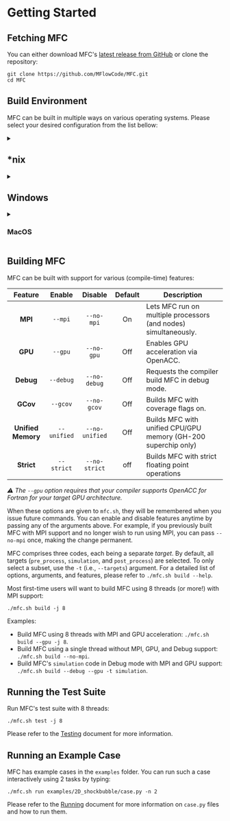 # Getting Started

## Fetching MFC

You can either download MFC's [latest release from GitHub](https://github.com/MFlowCode/MFC/releases/latest) or clone the repository:

```shell
git clone https://github.com/MFlowCode/MFC.git
cd MFC
```

## Build Environment

MFC can be built in multiple ways on various operating systems.
Please select your desired configuration from the list bellow:

<details>
  <summary><h2>*nix</h2></summary>

- **On supported clusters:** Load environment modules

```shell
. ./mfc.sh load
```

- **Via [Aptitude](https://wiki.debian.org/Aptitude):**

```shell
sudo apt update
sudo apt upgrade
sudo apt install tar wget make cmake gcc g++      \
                 python3 python3-dev python3-venv \
                 openmpi-bin libopenmpi-dev       \
                 libhdf5-dev libfftw3-dev
```

If you wish to build MFC using [NVidia's NVHPC SDK](https://developer.nvidia.com/hpc-sdk),
first follow the instructions [here](https://developer.nvidia.com/nvidia-hpc-sdk-downloads).

</details>

<details>
  <summary><h2>Windows</h2></summary>

On Windows, you can either use Intel Compilers with the standard Microsoft toolchain,
or the [Windows Subsystem for Linux (WSL)](https://docs.microsoft.com/en-us/windows/wsl/)
for a Linux experience.

 <details>

   <summary><h3>Windows + WSL (Recommended)</h3></summary>

Install [Windows Subsystem for Linux (WSL)](https://docs.microsoft.com/en-us/windows/wsl/) on Windows 11:
Either
1. Open a terminal with administrator privileges and run the following command:
```shell
wsl --install
```
Or
1. Open the Start menu, search for "Windows Features", and select "Turn Windows features on or off". Enable "Windows Subsystem for Linux" by checking the corresponding box.
2. Open the Microsoft Store, search for "Linux", and install your preferred distribution (e.g., [Ubuntu](https://apps.microsoft.com/store/detail/ubuntu/9PDXGNCFSCZV))

Useful software to install for using WSL on Windows:
- [Windows Terminal](https://apps.microsoft.com/store/detail/windows-terminal/9N0DX20HK701)
- [Visual Studio Code](https://code.visualstudio.com/) and the [Remote - WSL](https://marketplace.visualstudio.com/items?itemName=ms-vscode-remote.remote-wsl) extension

Once you have WSL installed, you can follow the instructions for *nix systems above (for Ubuntu, see `Via Aptitude` section).

  </details>

  <details>

   <summary><h3>Native Windows (Intel)</h3></summary>

Install the latest version of:
- [Microsoft Visual Studio Community](https://visualstudio.microsoft.com/)
- Intel® oneAPI Base Toolkit
- Intel® oneAPI HPC Toolkit
- [Strawberry Perl](https://strawberryperl.com/) (Install and add `C:\strawberry\perl\bin\perl.exe` or your installation path to your [PATH](https://www.architectryan.com/2018/03/17/add-to-the-path-on-windows-10/))
Please note that Visual Studio must be installed first, and the oneAPI Toolkits need to be configured with the installed Visual Studio, even if you plan to use a different IDE.

Then, to initialize your development environment, run the following command (or your installation path) in the command prompt:
```shell
"C:\Program Files (x86)\Intel\oneAPI\setvars.bat"
```
Alternatively, you can run the following command in Powershell:
```shell
cmd.exe "/K" '"C:\Program Files (x86)\Intel\oneAPI\setvars.bat" && powershell'
```
You could verify the initialization by typing `where mpiexec` in the command prompt terminal (does not work in Powershell), which should return the path to the Intel MPI executable.
To continue following this guide, please stay in the initialized terminal window. Replace `./mfc.sh` with `.\mfc.bat` for all commands.

If `.\mfc.bat build` produces errors, please run the command again. Repeating this process three times should resolve all errors (once each for pre_process, simulation, and post_process). If the same error persists after each attempt, please verify that you have installed all required software and properly initialized the development environment. If uncertain, you could try deleting the build directory and starting over.

You will also have access to the `.sln` Microsoft Visual Studio solution files for an IDE (Integrated Development Environment).

  </details>

</details>

<details>
  <summary><h3>MacOS</h3></summary>

Using [Homebrew](https://brew.sh/) you can install the necessary dependencies:

```shell
brew install coreutils python cmake fftw hdf5 gcc open-mpi
```

They will download the dependencies MFC requires to build itself.

</details>

## Building MFC

MFC can be built with support for various (compile-time) features:

| Feature            | Enable      | Disable        | Default | Description                                                     |
| :----------------: | :---------: | :------------: | :-----: | --------------------------------------------------------------- |
| **MPI**            | `--mpi`     | `--no-mpi`     | On      | Lets MFC run on multiple processors (and nodes) simultaneously. |
| **GPU**            | `--gpu`     | `--no-gpu`     | Off     | Enables GPU acceleration via OpenACC.                           |
| **Debug**          | `--debug`   | `--no-debug`   | Off     | Requests the compiler build MFC in debug mode.                  |
| **GCov**           | `--gcov`    | `--no-gcov`    | Off     | Builds MFC with coverage flags on.                              |
| **Unified Memory** | `--unified` | `--no-unified` | Off     | Builds MFC with unified CPU/GPU memory (GH-200 superchip only)  |
| **Strict**         | `--strict`  | `--no-strict`  | off     | Builds MFC with strict floating point operations                |

_⚠️ The `--gpu` option requires that your compiler supports OpenACC for Fortran for your target GPU architecture._

When these options are given to `mfc.sh`, they will be remembered when you issue future commands.
You can enable and disable features anytime by passing any of the arguments above.
For example, if you previously built MFC with MPI support and no longer wish to run using MPI, you can pass `--no-mpi` once, making the change permanent.

MFC comprises three codes, each being a separate _target_.
By default, all targets (`pre_process`, `simulation`, and `post_process`) are selected.
To only select a subset, use the `-t` (i.e., `--targets`) argument.
For a detailed list of options, arguments, and features, please refer to `./mfc.sh build --help`.

Most first-time users will want to build MFC using 8 threads (or more!) with MPI support:
```shell
./mfc.sh build -j 8
```

Examples:

- Build MFC using 8 threads with MPI and GPU acceleration: `./mfc.sh build --gpu -j 8`.
- Build MFC using a single thread without MPI, GPU, and Debug support: `./mfc.sh build --no-mpi`.
- Build MFC's `simulation` code in Debug mode with MPI and GPU support: `./mfc.sh build --debug --gpu -t simulation`.

## Running the Test Suite

Run MFC's test suite with 8 threads:

```shell
./mfc.sh test -j 8
```

Please refer to the [Testing](testing.md) document for more information.

## Running an Example Case

MFC has example cases in the `examples` folder. You can run such a case interactively using 2 tasks by typing:

```shell
./mfc.sh run examples/2D_shockbubble/case.py -n 2
```

Please refer to the [Running](running.md) document for more information on `case.py` files and how to run them.
